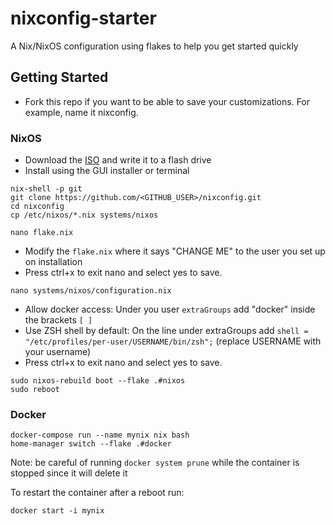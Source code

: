 # nixconfig-starter

A Nix/NixOS configuration using flakes to help you get started quickly

## Getting Started

- Fork this repo if you want to be able to save your customizations. For example, name it nixconfig.


### NixOS

- Download the [ISO](https://nixos.org/download.html#nixos-iso) and write it to a flash drive
- Install using the GUI installer or terminal

```
nix-shell -p git
git clone https://github.com/<GITHUB_USER>/nixconfig.git
cd nixconfig
cp /etc/nixos/*.nix systems/nixos
```

```
nano flake.nix
```
- Modify the `flake.nix` where it says "CHANGE ME" to the user you set up on installation
- Press ctrl+x to exit nano and select yes to save.

```
nano systems/nixos/configuration.nix
```
- Allow docker access: Under you user `extraGroups` add "docker" inside the brackets `[ ]`
- Use ZSH shell by default: On the line under extraGroups add `shell = "/etc/profiles/per-user/USERNAME/bin/zsh";` (replace USERNAME with your username)
- Press ctrl+x to exit nano and select yes to save.

```
sudo nixos-rebuild boot --flake .#nixos
sudo reboot
```

### Docker

```
docker-compose run --name mynix nix bash
home-manager switch --flake .#docker
```

Note: be careful of running `docker system prune` while the container is stopped since it will delete it

To restart the container after a reboot run:

```
docker start -i mynix
```
